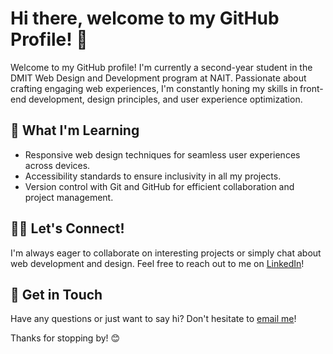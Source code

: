 # Hi there, welcome to my GitHub Profile! 👋

Welcome to my GitHub profile! I'm currently a second-year student in the DMIT Web Design and Development program at NAIT. Passionate about crafting engaging web experiences, I'm constantly honing my skills in front-end development, design principles, and user experience optimization.

## 🌱 What I'm Learning

- Responsive web design techniques for seamless user experiences across devices.
- Accessibility standards to ensure inclusivity in all my projects.
- Version control with Git and GitHub for efficient collaboration and project management.

## 👯‍♂️ Let's Connect!

I'm always eager to collaborate on interesting projects or simply chat about web development and design. Feel free to reach out to me on [LinkedIn](https://www.linkedin.com/in/jaehui-park-913627186/)!

## 💬 Get in Touch

Have any questions or just want to say hi? Don't hesitate to [email me](mailto:kor_232@hotmail.com)!

Thanks for stopping by! 😊
